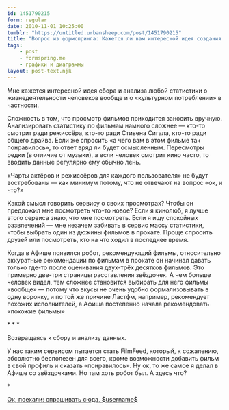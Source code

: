 ```yaml
---
id: 1451790215
form: regular
date: 2010-11-01 10:25:00
tumblr: "https://untitled.urbansheep.com/post/1451790215"
title: "Вопрос из формспринга: Кажется ли вам интересной идея создания сервиса ведения статистики по просмотренным фильмам: лента просмотров, чарты актеров и режиссеров для каждого пользователя, и т.д., что-то вроде ласт.фм для фильмов?"
tags:
    - post
    - formspring.me
    - графики и диаграммы
layout: post-text.njk
---
```


<p class="formspringmeAnswer">Мне кажется интересной идея сбора и анализа любой статистики о жизнедеятельности человеков вообще и о «культурном потреблении» в частности.</p>

<p>Сложность в том, что просмотр фильмов приходится заносить вручную. Анализировать статистику по фильмам намного сложнее — кто-то смотрит ради режиссёра, кто-то ради Стивена Сигала, кто-то ради общего драйва. Если же спросить «а чего вам в этом фильме так понравилось», то ответ вряд ли будет осмысленным. Пересмотры редки (в отличие от музыки), а если человек смотрит кино часто, то вводить данные регулярно ему обычно лень.</p>

<p>«Чарты актёров и режиссёров для каждого пользователя» не будут востребованы — как минимум потому, что не отвечают на вопрос «ок, и что?»</p>

<p>Какой смысл говорить сервису о своих просмотрах? Чтобы он предложил мне посмотреть что-то новое? Если я кинолюб, я лучше этого сервиса знаю, что мне посмотреть. Если я ищу спокойных развлечений — мне незачем забивать в сервис массу статистики, чтобы выбрать один из дюжины фильмов в прокате. Проще спросить друзей или посмотреть, кто на что ходил в последнее время.</p>

<p>Когда в Афише появился робот, рекомендующий фильмы, относительно аккуратные рекомендации по фильмам в прокате он начинал давать только где-то после оценивания двух-трёх десятков фильмов. Это примерно две-три страницы расставления звёздочек. А чем больше человек видел, тем сложнее становится выбирать для него фильмы «вообще» — потому что вкусы не очень удобно формализовывать в одну воронку, и по той же причине Ластфм, например, рекомендует похожих исполнителей, а Афиша постепенно начала рекомендовать «похожие фильмы»</p>

<p>* * *</p>

<p>Возвращаясь к сбору и анализу данных.</p>

<p>У нас таким сервисом пытается стать FilmFeed, который, к сожалению, абсолютно бесполезен для всего, кроме возможности добавить фильм в свой профиль и сказать «понравилось». Ну ок, то же самое я делал в Афише со звёздочками. Но там хоть робот был. А здесь что?</p>

<p>*</p>

<p class="formspringmeFooter">
    <a href="http://formspring.me/urbansheep?utm_medium=social&amp;utm_source=tumblr&amp;utm_campaign=shareanswer">Ок, поехали: спрашивать сюда, $username$</a>
</p>

